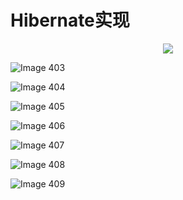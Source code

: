 # Hibernate实现 

<div align = "center"><img src = "images/000504.jpg"/></div>
  <p class="calibre1"><a id="calibre_link-458"></a><img src="images/000028.jpg" alt="Image 403" class="calibre2" /></p>  <p class="calibre1"><a id="calibre_link-459"></a><img src="images/000108.jpg" alt="Image 404" class="calibre2" /></p>  <p class="calibre1"><a id="calibre_link-460"></a><img src="images/000135.jpg" alt="Image 405" class="calibre2" /></p>  <p class="calibre1"><a id="calibre_link-461"></a><img src="images/000162.jpg" alt="Image 406" class="calibre2" /></p>  <p class="calibre1"><a id="calibre_link-462"></a><img src="images/000190.jpg" alt="Image 407" class="calibre2" /></p>  <p class="calibre1"><a id="calibre_link-463"></a><img src="images/000217.jpg" alt="Image 408" class="calibre2" /></p>  <p class="calibre1"><a id="calibre_link-464"></a><img src="images/000244.jpg" alt="Image 409" class="calibre2" /></p>    